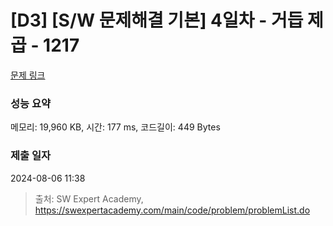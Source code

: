 # [D3] [S/W 문제해결 기본] 4일차 - 거듭 제곱 - 1217 

[문제 링크](https://swexpertacademy.com/main/code/problem/problemDetail.do?contestProbId=AV14dUIaAAUCFAYD) 

### 성능 요약

메모리: 19,960 KB, 시간: 177 ms, 코드길이: 449 Bytes

### 제출 일자

2024-08-06 11:38



> 출처: SW Expert Academy, https://swexpertacademy.com/main/code/problem/problemList.do
